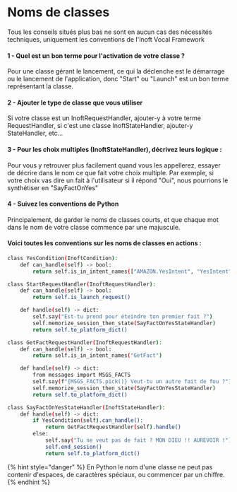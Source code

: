 # Noms de classes

Tous les conseils situés plus bas ne sont en aucun cas des nécessités techniques, uniquement les conventions de l'Inoft Vocal Framework



#### 1 - Quel est un bon terme pour l'activation de votre classe ?

Pour une classe gérant le lancement, ce qui la déclenche est le démarrage ou le lancement de l'application, donc "Start" ou "Launch" est un bon terme représentant la classe.

#### 2 - Ajouter le type de classe que vous utiliser

Si votre classe est un InoftRequestHandler, ajouter-y à votre terme RequestHandler, si c'est une classe InoftStateHandler, ajouter-y StateHandler, etc...

#### 3 - Pour les choix multiples \(InoftStateHandler\), décrivez leurs logique : 

Pour vous y retrouver plus facilement quand vous les appellerez, essayer de décrire dans le nom ce que fait votre choix multiple. Par exemple, si votre choix vas dire un fait à l'utilisateur si il répond "Oui", nous pourrions le synthétiser en "SayFactOnYes"

#### 4 - Suivez les conventions de Python

Principalement, de garder le noms de classes courts, et que chaque mot dans le nom de votre classe commence par une majuscule.

#### Voici toutes les conventions sur les noms de classes en actions :

```bash
class YesCondition(InoftCondition):
    def can_handle(self) -> bool:
        return self.is_in_intent_names(["AMAZON.YesIntent", "YesIntent"])

class StartRequestHandler(InoftRequestHandler):
    def can_handle(self) -> bool:
        return self.is_launch_request()

    def handle(self) -> dict:
        self.say("Est-tu prend pour éteindre ton premier fait ?")
        self.memorize_session_then_state(SayFactOnYesStateHandler)
        return self.to_platform_dict()

class GetFactRequestHandler(InoftRequestHandler):
    def can_handle(self) -> bool:
        return self.is_in_intent_names("GetFact")

    def handle(self) -> dict:
        from messages import MSGS_FACTS
        self.say(f"{MSGS_FACTS.pick()} Veut-tu un autre fait de fou ?")
        self.memorize_session_then_state(SayFactOnYesStateHandler)
        return self.to_platform_dict()

class SayFactOnYesStateHandler(InoftStateHandler):
    def handle(self) -> dict:
        if YesCondition(self).can_handle():
            return GetFactRequestHandler(self).handle()
        else:
            self.say("Tu ne veut pas de fait ? MON DIEU !! AUREVOIR !")
            self.end_session()
            return self.to_platform_dict()
```

{% hint style="danger" %}
 En Python le nom d'une classe ne peut pas contenir d'espaces, de caractères spéciaux, ou commencer par un chiffre.
{% endhint %}



